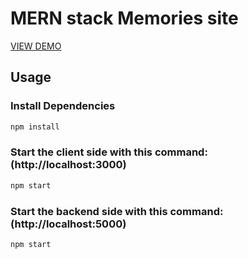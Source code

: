 # MERN stack Memories site

[VIEW DEMO](https://mern-memories.vercel.app/)

## Usage

### Install Dependencies
```bash
npm install
```

### Start the client side with this command: (http://localhost:3000) 
```bash
npm start
```

### Start the backend side with this command: (http://localhost:5000) 
```bash
npm start
```


